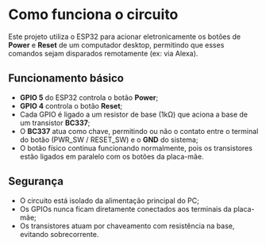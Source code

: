 # Como funciona o circuito

Este projeto utiliza o ESP32 para acionar eletronicamente os botões de **Power** e **Reset** de um computador desktop, permitindo que esses comandos sejam disparados remotamente (ex: via Alexa).

## Funcionamento básico

- **GPIO 5** do ESP32 controla o botão **Power**;
- **GPIO 4** controla o botão **Reset**;
- Cada GPIO é ligado a um resistor de base (1kΩ) que aciona a base de um transistor **BC337**;
- O **BC337** atua como chave, permitindo ou não o contato entre o terminal do botão (PWR_SW / RESET_SW) e o **GND** do sistema;
- O botão físico continua funcionando normalmente, pois os transistores estão ligados em paralelo com os botões da placa-mãe.

## Segurança

- O circuito está isolado da alimentação principal do PC;
- Os GPIOs nunca ficam diretamente conectados aos terminais da placa-mãe;
- Os transistores atuam por chaveamento com resistência na base, evitando sobrecorrente.
